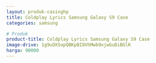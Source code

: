 ```yaml
---
layout: produk-casinghp
title: Coldplay Lyrics Samsung Galaxy S9 Case
categories: samsung

# Produk
product-title: Coldplay Lyrics Samsung Galaxy S9 Case
image-drive: 1g9uOXSopQBKpBI8VhMwb9xjwGuDiBGlK
harga: 90000
---
```

